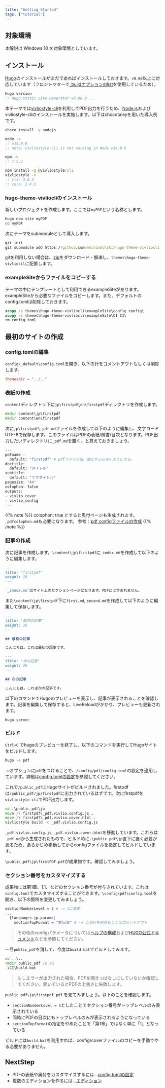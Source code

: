 ```yaml
---
title: "Getting Started"
tags: ["tutorial"]
---
```


## 対象環境

本解説は Windows 10 を対象環境としています。

## インストール

[Hugo](https://gohugo.io/)のインストールがまだであればインストールしておきます。`v0.68`以上に対応しています（フロントマターで[_buildオプションのlist](https://gohugo.io/content-management/build-options/#list)を使用しているため）。

```bat
hugo version
:: Hugo Static Site Generator v0.80.0 ...
```

本テーマでは[vivliostyle-cli](https://github.com/vivliostyle/vivliostyle-cli)を利用してPDF出力を行うため、[Node.js](https://nodejs.org/ja/)およびvivliostyle-cliのインストールを実施します。以下はchocotaleyを用いた導入例です。

```bat
choco install -y nodejs

node -v
:: v15.9.0
:: note: vivliostyle-cli is not working in Node v14.0.0

npm -v
:: 7.5.3

npm install -g @vivliostyle/cli
vivliostyle -v
:: cli: 3.0.3
:: core: 2.4.2
```

### hugo-theme-vivliocliのインストール

新しいプロジェクトを作成します。ここでは`myPDF`という名称とします。

```bat
hugo new site myPDF
cd myPDF
```

次にテーマをsubmoduleとして導入します。

```bat
git init
git submodule add https://github.com/mochimochiki/hugo-theme-vivliocli themes/hugo-theme-vivliocli
```

gitを利用しない場合は、[zip](https://github.com/mochimochiki/hugo-theme-vivliocli/archive/master.zip)をダウンロード・解凍し、`themes\hugo-theme-vivliocil`に配置します。

### exampleSiteからファイルをコピーする

テーマの中にテンプレートとして利用できるexampleSiteがあります。exampleSiteから必要なファイルをコピーします。また、デフォルトのconfig.tomlは削除しておきます。

```bat
xcopy /s themes\hugo-theme-vivliocli\exampleSite\config config\
xcopy /s themes\hugo-theme-vivliocli\exampleSite\CI CI\
rm config.toml
```

## 最初のサイトの作成

### config.tomlの編集

`config\_default\config.toml`を開き、以下の行をコメントアウトもしくは削除します。

```toml
themesdir = "../.."
```

### 表紙の作成

`content`ディレクトリ下に`jp\firstpdf`,`en\firstpdf`ディレクトリを作成します。

```bat
mkdir content\jp\firstpdf
mkdir content\en\firstpdf
```

次に`jp\firstpdf\_pdf.md`ファイルを作成して以下のように編集し、文字コードUTF-8で保存します。このファイルはPDFの表紙/前書/目次となります。PDF出力したいディレクトリに`_pdf.md`を置く、と覚えておきましょう。

```bash
---
pdfname :
  default: "firstpdf" # pdfファイル名。他とかぶらないようにする。
doctitle:
  default: "タイトル"
subtitle:
  default: "サブタイトル"
pagesize: "A4"
colophon: false
outputs:
- vivlio_cover
- vivlio_config
---
```

{{% note %}}
colophon: true とすると奥付ページも生成されます。`_pdfcolophon.md`も必要になります。
参考：[pdf configファイルの作成](../Configuration/pdfconfig.html)
{{% /note %}}

### 記事の作成

次に記事を作成します。`\content\jp\firstpdf`に`_index.md`を作成して以下のように編集します。

```md
---
title: "firstpdf"
weight: 10
---

`_index.md`はサイト上のセクションページになります。PDFには含まれません。
```

また`\content\jp\firstpdf`下に`first.md`, `second.md`を作成して以下のように編集して保存します。

```md
---
title: "最初の記事"
weight: 10
---

## 最初の記事

こんにちは。これは最初の記事です。
```

```md
---
title: "次の記事"
weight: 20
---

## 次の記事

こんにちは。これは次の記事です。
```

以下のコマンドでHugoのプレビューを表示し、記事が表示されることを確認します。記事を編集して保存すると、LiveReloadがかかり、プレビューも更新されます。

```
hugo server
```

### ビルド

`Ctrl+C` でhugoのプレビューを終了し、以下のコマンドを実行してHugoサイトをビルドします。

```bat
hugo -e pdf
```

`-e`オプションに`pdf`をつけることで、`/config/pdf/config.toml`の設定を適用しています。詳細は[config.tomlの設定](../Configuration/config.html)を参照してください。

これで`/public_pdf`にHugoサイトがビルドされました。firstpdfは`/public_pdf/jp/firstpdf`に出力されているはずです。次にfirstpdfを`vivliostyle-cli`でPDF出力します。

```bat
cd .\public_pdf\jp
move /Y firstpdf\_pdf.vivlio.config.js .
move /Y firstpdf\_pdf.vivlio.cover.html .
vivliostyle build -c _pdf.vivlio.config.js
```

`_pdf.vivlio.config.js`, `_pdf.vivlio.cover.html`を移動しています。これらは`_pdf.md`から生成されたもので、ビルド時に`.\public_pdf\jp`直下に置く必要があるため、あらかじめ移動してからconfigファイルを指定してビルドしています。

`\public_pdf\jp\firstPDF.pdf`が成果物です。確認してみましょう。

### セクション番号をカスタマイズする

成果物には第1章、1.1、などのセクション番号が付与されています。これは`config.toml`でカスタマイズすることができます。`\config\pdf\config.toml`を開き、以下の箇所を変更してみましょう。

```bash
sectionNumberLevel = 3 # -> 1に変更
...
  [languages.jp.params]
    sectionTopFormat = "第%s章" # -> この行を削除もしくはコメントアウト
```

> その他のconfigパラメータについては[ヘルプの構成](../Configuration/config.html)および[HUGO公式ドキュメント](https://gohugo.io/getting-started/configuration/)などを参照してください。

一旦`public_pdf`を消して、今度は`build.bat`でビルドしてみます。

```bat
cd ..\..
rmdir public_pdf /s /q
.\CI\build.bat
```

> もしエラーが出力された場合、PDFを開きっぱなしにしていないか確認してください。開いているとPDFの上書きに失敗します。

`public_pdf\jp\firstpdf.pdf` を見てみましょう。以下のことを確認します。

* `sectionNumberLevel = 1`としたことでセクション番号がトップレベルのみ表示されている
* 同時にPDFの目次にもトップレベルのみが表示されるようになっている
* `sectionTopFormat`の指定をやめたことで「第1章」ではなく単に「1」となっている

ビルドには`build.bat`を利用すれば、config/coverファイルのコピーを手動でやる必要がありません。

## NextStep

* PDFの表紙や奥付をカスタマイズするには...[config.tomlの設定](../Configuration/config.html)
* 複数のエディションを作るには...[エディション](../Configuration/edition.html)

